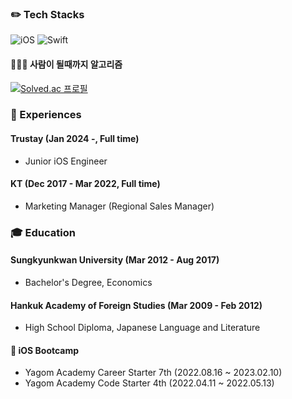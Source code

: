 ### ✏️ Tech Stacks</br>
![iOS](https://img.shields.io/badge/iOS-000000?style=for-the-badge&logo=ios&logoColor=white) ![Swift](https://img.shields.io/badge/swift-F54A2A?style=for-the-badge&logo=swift&logoColor=white)
<br>
<!--
[![Top Langs](https://github-readme-stats.vercel.app/api/top-langs/?username=dev-summer&layout=compact)](https://github.com/anuraghazra/github-readme-stats)
</br>
-->

#### 🏃🏻‍♀️ 사람이 될때까지 알고리즘 </br>
[![Solved.ac
프로필](http://mazassumnida.wtf/api/mini/generate_badge?boj=summerly)](https://solved.ac/summerly)

### 💼 Experiences
#### Trustay (Jan 2024 -, Full time)
- Junior iOS Engineer
#### KT (Dec 2017 - Mar 2022, Full time)
- Marketing Manager (Regional Sales Manager)

### 🎓 Education
#### Sungkyunkwan University (Mar 2012 - Aug 2017)
- Bachelor's Degree, Economics
#### Hankuk Academy of Foreign Studies (Mar 2009 - Feb 2012)
- High School Diploma, Japanese Language and Literature
#### 🍎 iOS Bootcamp
- Yagom Academy Career Starter 7th (2022.08.16 ~ 2023.02.10) </br>
- Yagom Academy Code Starter 4th (2022.04.11 ~ 2022.05.13)

<!---
dev-summer/dev-summer is a ✨ special ✨ repository because its `README.md` (this file) appears on your GitHub profile.
You can click the Preview link to take a look at your changes.
--->
